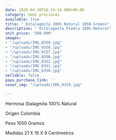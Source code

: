 ```yaml
---
date: 2020-04-28T16:24:14.000+00:00
category: Semi preciosas
available: true
title: " Estalagmita 100% Natural 1050 Gramos"
description: " Estalagmita Piedra 100% Natural"
unit_price: '500.000'
images:
- "/uploads/IMG_0359.jpg"
- "/uploads/IMG_0358.jpg"
- "/uploads/IMG_0357.jpg"
- "/uploads/IMG_0356.jpg"
- "/uploads/IMG_0352.jpg"
- "/uploads/IMG_0351.jpg"
- "/uploads/IMG_0350.jpg"
sellable: false
payu_purchase_link: ''
cover_img: "/uploads/IMG_0359.jpg"

---
```

Hermosa Stalagmita 100% Natural 

Origen Colombia 

Peso 1050 Gramos 

Medidas 21 X 16 X 9 Centímetros